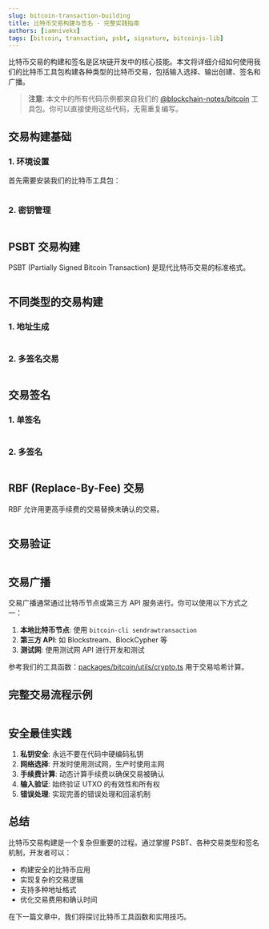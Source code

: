 ```yaml
---
slug: bitcoin-transaction-building
title: 比特币交易构建与签名 - 完整实践指南
authors: [iamnivekx]
tags: [bitcoin, transaction, psbt, signature, bitcoinjs-lib]
---
```


比特币交易的构建和签名是区块链开发中的核心技能。本文将详细介绍如何使用我们的比特币工具包构建各种类型的比特币交易，包括输入选择、输出创建、签名和广播。

> **注意**: 本文中的所有代码示例都来自我们的 [@blockchain-notes/bitcoin](https://github.com/your-repo/packages/bitcoin) 工具包。你可以直接使用这些代码，无需重复编写。

<!-- truncate -->

## 交易构建基础

### 1. 环境设置

首先需要安装我们的比特币工具包：

```ts file=<rootDir>/examples/bitcoin/address/address.js showLineNumbers

```

### 2. 密钥管理

```ts file=<rootDir>/examples/bitcoin/address/address.js showLineNumbers

```

## PSBT 交易构建

PSBT (Partially Signed Bitcoin Transaction) 是现代比特币交易的标准格式。

```ts file=<rootDir>/examples/bitcoin/tx/bitcoin.js showLineNumbers

```

## 不同类型的交易构建

### 1. 地址生成

```ts file=<rootDir>/examples/bitcoin/address/address.js showLineNumbers

```

### 2. 多签名交易

```ts file=<rootDir>/examples/bitcoin/address/multisig.js showLineNumbers

```

## 交易签名

### 1. 单签名

```ts file=<rootDir>/examples/bitcoin/tx/bitcoin.js showLineNumbers

```

### 2. 多签名

```ts file=<rootDir>/examples/bitcoin/tx/bitcoin.js#L15-L42 showLineNumbers

```

## RBF (Replace-By-Fee) 交易

RBF 允许用更高手续费的交易替换未确认的交易。

```ts file=<rootDir>/examples/bitcoin/tx/rbf.js showLineNumbers

```

## 交易验证

```ts

```

## 交易广播

交易广播通常通过比特币节点或第三方 API 服务进行。你可以使用以下方式之一：

1. **本地比特币节点**: 使用 `bitcoin-cli sendrawtransaction`
2. **第三方 API**: 如 Blockstream、BlockCypher 等
3. **测试网**: 使用测试网 API 进行开发和测试

参考我们的工具函数：[packages/bitcoin/utils/crypto.ts](https://github.com/your-repo/packages/bitcoin/utils/crypto.ts) 用于交易哈希计算。

## 完整交易流程示例

```ts

```

## 安全最佳实践

1. **私钥安全**: 永远不要在代码中硬编码私钥
2. **网络选择**: 开发时使用测试网，生产时使用主网
3. **手续费计算**: 动态计算手续费以确保交易被确认
4. **输入验证**: 始终验证 UTXO 的有效性和所有权
5. **错误处理**: 实现完善的错误处理和回滚机制

## 总结

比特币交易构建是一个复杂但重要的过程。通过掌握 PSBT、各种交易类型和签名机制，开发者可以：

- 构建安全的比特币应用
- 实现复杂的交易逻辑
- 支持多种地址格式
- 优化交易费用和确认时间

在下一篇文章中，我们将探讨比特币工具函数和实用技巧。
